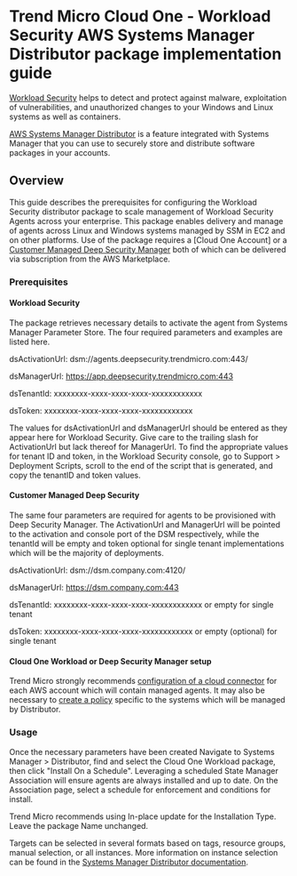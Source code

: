 # Trend Micro Cloud One - Workload Security AWS Systems Manager Distributor package implementation guide

[Workload Security] helps to detect and protect against malware, exploitation of vulnerabilities, and unauthorized 
changes to your Windows and Linux systems as well as containers. 

[Workload Security]: https://cloudone.trendmicro.com

[AWS Systems Manager Distributor] is a feature integrated with Systems Manager that you can use to securely store and 
distribute software packages in your accounts.

[AWS Systems Manager Distributor]: https://docs.aws.amazon.com/systems-manager/latest/userguide/distributor.html

## Overview

This guide describes the prerequisites for configuring the Workload Security distributor 
package to scale management of Workload Security Agents across your enterprise. This package 
enables delivery and manage of agents across Linux and Windows systems managed by SSM in EC2 and on other platforms. 
Use of the package requires a [Cloud One Account] or a [Customer Managed Deep Security Manager] both 
of which can be delivered via subscription from the AWS Marketplace.

[Workload Security Account]: https://aws.amazon.com/marketplace/pp/Trend-Micro-Trend-Micro-Cloud-One-Workload-Securit/B01LXMNGHB
[Customer Managed Deep Security Manager]: https://aws.amazon.com/marketplace/pp/B01AVYHVHO?qid=1594681648985&sr=0-1&ref_=srh_res_product_title

### Prerequisites

#### Workload Security
The package retrieves necessary details to activate the agent from Systems Manager Parameter Store. The four required 
parameters and examples are listed here.

dsActivationUrl: dsm://agents.deepsecurity.trendmicro.com:443/

dsManagerUrl: https://app.deepsecurity.trendmicro.com:443

dsTenantId: xxxxxxxx-xxxx-xxxx-xxxx-xxxxxxxxxxxx

dsToken: xxxxxxxx-xxxx-xxxx-xxxx-xxxxxxxxxxxx

The values for dsActivationUrl and dsManagerUrl should be entered as they appear here for Workload Security. 
Give care to the trailing slash for ActivationUrl but lack thereof for ManagerUrl. To find the appropriate values for 
tenant ID and token, in the Workload Security console, go to Support > Deployment Scripts, scroll to the end 
of the script that is generated, and copy the tenantID and token values.

#### Customer Managed Deep Security
The same four parameters are required for agents to be provisioned with Deep Security Manager. The ActivationUrl and 
ManagerUrl will be pointed to the activation and console port of the DSM respectively, while the tenantId will be empty 
and token optional for single tenant implementations which will be the majority of deployments.

 dsActivationUrl: dsm://dsm.company.com:4120/
 
 dsManagerUrl: https://dsm.company.com:443
 
 dsTenantId: xxxxxxxx-xxxx-xxxx-xxxx-xxxxxxxxxxxx or empty for single tenant
 
 dsToken: xxxxxxxx-xxxx-xxxx-xxxx-xxxxxxxxxxxx or empty (optional) for single tenant
 
#### Cloud One Workload or Deep Security Manager setup

Trend Micro strongly recommends [configuration of a cloud connector] for each AWS account which will contain managed 
agents. It may also be necessary to [create a policy] specific to the systems which will be managed by Distributor.

[configuration of a cloud connector]: https://help.deepsecurity.trendmicro.com/aws-add-cross-account.html?Highlight=cloud%20connector
[create a policy]: https://help.deepsecurity.trendmicro.com/policy-create.html?Highlight=policy

### Usage

Once the necessary parameters have been created Navigate to Systems Manager > Distributor, find and select the Cloud 
One Workload package, then click "Install On a Schedule". Leveraging a scheduled State Manager Association will ensure 
agents are always installed and up to date. On the Association page, select a schedule for enforcement and conditions 
for install.

Trend Micro recommends using In-place update for the Installation Type. Leave the package Name unchanged.

Targets can be selected in several formats based on tags, resource groups, manual selection, or all instances. More 
information on instance selection can be found in the [Systems Manager Distributor documentation].

[Systems Manager Distributor documentation]: https://docs.aws.amazon.com/systems-manager/latest/userguide/distributor-working-with-packages-deploy.html

